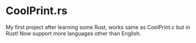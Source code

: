 # CoolPrint.rs
My first project after learning some Rust, works same as CoolPrint.c but in Rust! Now support more languages other than English.
